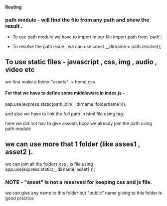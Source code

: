 #### Routing 

### path module - will find the file from any path and show the result . 
* To use path module we have to import in our file 
  import path from 'path';

* To resolve the path issue , we can use 
const __dirname = path.resolve();


## To use static files - javascript , css, img , audio , video etc

we first make a folder "assets" -> home.css

#### For that we have to define some middleware in index.js - 
aap.use(express.static(path.join(__dirname,'foldername')));

and also we have to link the full path in html file using <link> tag.

 <link rel="stylesheet" href="http://localhost:4000/css/home.css">

here we did not hav to give assests bcoz we already join the path using path module

## we can use more that 1 folder (like asses1 , asset2 ).
we can join all the folders css , js file using app.use(express.static(__dirname,'asset1'));

### NOTE - "asset" is not a reserved for keeping css and js file.
we can give any name to this folder but "public" name giving to this folder is good practice